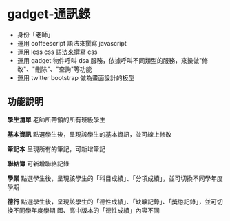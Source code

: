 gadget-通訊錄
==========================

* 身份「老師」
* 運用 coffeescript 語法來撰寫 javascript
* 運用 less css 語法來撰寫 css
* 運用 gadget 物件呼叫 dsa 服務，依據呼叫不同類型的服務，來操做"修改"、"刪除"、"查詢"等功能
* 運用 twitter bootstrap 做為畫面設計的板型


功能說明
-------
**學生清單**
老師所帶領的所有班級學生

**基本資訊**
點選學生後，呈現該學生的基本資訊，並可線上修改

**筆記本**
呈現所有的筆記，可新增筆記

**聯絡簿**
可新增聯絡記錄

**學業**
點選學生後，呈現該學生的「科目成績」、「分項成績」，並可切換不同學年度學期

**德行**
點選學生後，呈現該學生的「德性成績」、「缺曠記錄」、「獎懲記錄」，並可切換不同學年度學期
國、高中版本的「德性成績」內容不同